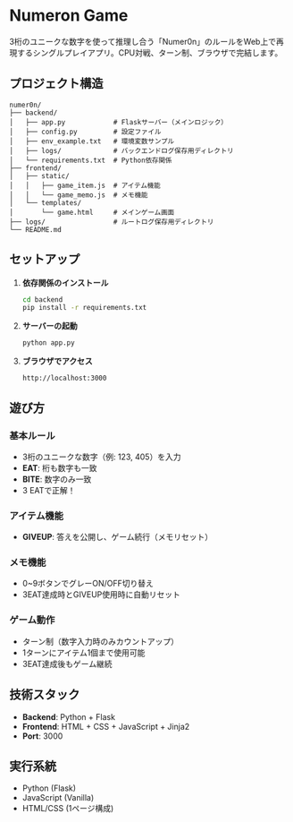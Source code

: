 # Numeron Game

3桁のユニークな数字を使って推理し合う「Numer0n」のルールをWeb上で再現するシングルプレイアプリ。CPU対戦、ターン制、ブラウザで完結します。

## プロジェクト構造

```
numer0n/
├── backend/
│   ├── app.py            # Flaskサーバー（メインロジック）
│   ├── config.py         # 設定ファイル
│   ├── env_example.txt   # 環境変数サンプル
│   ├── logs/             # バックエンドログ保存用ディレクトリ
│   └── requirements.txt  # Python依存関係
├── frontend/
│   ├── static/
│   │   ├── game_item.js  # アイテム機能
│   │   └── game_memo.js  # メモ機能
│   └── templates/
│       └── game.html     # メインゲーム画面
├── logs/                 # ルートログ保存用ディレクトリ
└── README.md
```

## セットアップ

1. **依存関係のインストール**
   ```bash
   cd backend
   pip install -r requirements.txt
   ```

2. **サーバーの起動**
   ```bash
   python app.py
   ```

3. **ブラウザでアクセス**
   ```
   http://localhost:3000
   ```

## 遊び方

### 基本ルール
- 3桁のユニークな数字（例: 123, 405）を入力
- **EAT**: 桁も数字も一致
- **BITE**: 数字のみ一致
- 3 EATで正解！

### アイテム機能
- **GIVEUP**: 答えを公開し、ゲーム続行（メモリセット）

### メモ機能
- 0~9ボタンでグレーON/OFF切り替え
- 3EAT達成時とGIVEUP使用時に自動リセット

### ゲーム動作
- ターン制（数字入力時のみカウントアップ）
- 1ターンにアイテム1個まで使用可能
- 3EAT達成後もゲーム継続

## 技術スタック

- **Backend**: Python + Flask
- **Frontend**: HTML + CSS + JavaScript + Jinja2
- **Port**: 3000

## 実行系統

- Python (Flask)
- JavaScript (Vanilla)
- HTML/CSS (1ページ構成) 